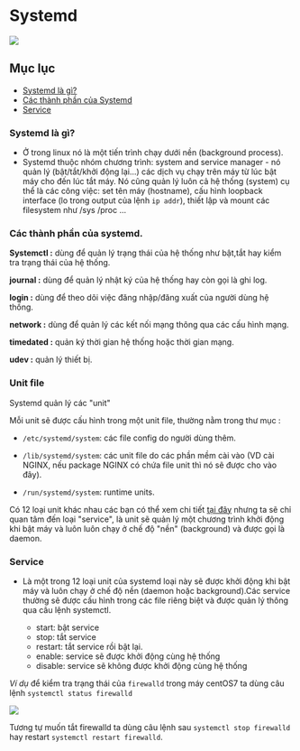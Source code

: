 <a name=" Systemd">

# Systemd

<img src="https://imgur.com/HBt9vW7.jpg">

## Mục lục

- [Systemd là gì?](#khainiem)
- [Các thành phần của Systemd](#thanhphan)
- [Service](#service)

<a name ="khainiem"></a>

### Systemd là gì?

* Ở trong linux nó là một tiến trình chạy dưới nền (background process).
* Systemd thuộc nhóm chương trình: system and service manager - nó quản lý (bật/tắt/khởi động lại...) các dịch vụ chạy trên máy từ lúc bật máy cho đến lúc tắt máy. Nó cũng quản lý luôn cả hệ thống (system) cụ thể là các công việc: set tên máy (hostname), cấu hình loopback interface (lo trong output của lệnh `ip addr`), thiết lập và mount các filesystem như /sys /proc ...

<a name="thanhphan"></a>

### Các thành phần của systemd.

**Systemctl :** dùng để quản lý trạng thái của hệ thống như bật,tắt hay kiểm tra trạng thái của hệ thống.

**journal :** dùng để quản lý nhật ký của hệ thống hay còn gọi là ghi log.

**login :** dùng để theo dõi việc đăng nhập/đăng xuất của người dùng hệ thống.

**network :** dùng để quản lý các kết nối mạng thông qua các cấu hình mạng.

**timedated :** quản ký thời gian hệ thống hoặc thời gian mạng.

**udev :** quản lý thiết bị.

<a name ="unitfile"></a>

### Unit file

Systemd quản lý các "unit"

Mỗi unit sẽ được cấu hình trong một unit file, thường nằm trong thư mục :

* `/etc/systemd/system`: các file config do người dùng thêm.

* `/lib/systemd/system`: các unit file do các phần mềm cài vào (VD cài NGINX, nếu package NGINX có chứa file unit thì nó sẽ được cho vào đây).

* `/run/systemd/system`: runtime units.

Có 12 loại unit khác nhau các bạn có thể xem chi tiết [tại đây](https://viblo.asia/p/tim-hieu-va-van-dung-systemd-de-quan-ly-he-thong-linux-phan-co-ban-WAyK8kN65xX)
 nhưng ta sẽ chỉ quan tâm đến loại "service", là unit sẽ quản lý một chương trình khởi động khi bật máy và luôn luôn chạy ở chế độ "nền" (background) và được gọi là daemon.

<a name="service"></a>

### Service 

* Là một trong 12 loại unit của systemd loại này sẽ được khởi động khi bật máy và luôn chạy ở chế độ nền (daemon hoặc background).Các service thường sẽ được cấu hình trong các file riêng biệt và được quản lý thông qua câu lệnh systemctl.

    * start: bật service
    * stop: tắt service
    * restart: tắt service rồi bật lại.
    * enable: service sẽ được khởi động cùng hệ thống
    * disable: service sẽ không được khởi động cùng hệ thống

*Ví dụ* để kiểm tra trạng thái của `firewalld` trong  máy centOS7 ta dùng câu lệnh `systemctl status firewalld`

<img src="https://imgur.com/iF0Kz3O.jpg">

Tương tự muốn tắt firewalld ta dùng câu lệnh sau `systemctl stop firewalld`
hay restart `systemctl restart firewalld`.
